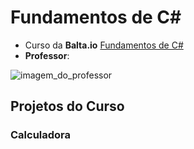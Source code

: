 # Fundamentos de C#

- Curso da <strong>Balta.io</strong> <a href="https://balta.io/cursos/fundamentos-csharp" alt="link do curso">Fundamentos de C#</a>
- **Professor**:

![imagem_do_professor](https://github.com/user-attachments/assets/64b96918-7a5d-4f82-b8aa-aa887e02ed9f)

## Projetos do Curso

### Calculadora
